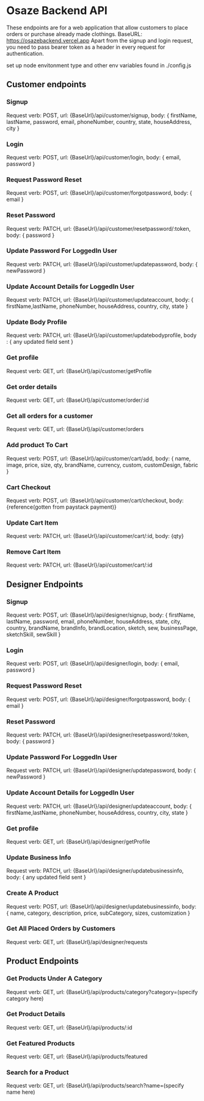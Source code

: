 # Osaze Backend API

These endpoints are for a web application that allow customers to place orders or purchase already made clothings.
BaseURL: https://osazebackend.vercel.app
Apart from the signup and login request, you need to pass bearer token as a header in every request for authentication.

set up node envitonment type and other env variables found in ./config.js

## Customer endpoints

### Signup
Request verb: POST,  url: {BaseUrl}/api/customer/signup, body: { firstName, lastName, password, email, phoneNumber, country, state, houseAddress, city  }

### Login
Request verb: POST,  url: {BaseUrl}/api/customer/login, body: { email, password }

### Request Password Reset
Request verb: POST,  url: {BaseUrl}/api/customer/forgotpassword, body: { email }

### Reset Password
Request verb: PATCH, url: {BaseUrl}/api/customer/resetpassword/:token, body: { password }

### Update Password For LoggedIn User
Request verb: PATCH, url: {BaseUrl}/api/customer/updatepassword, body:  { newPassword }

### Update Account Details for LoggedIn User 
Request verb: PATCH, url: {BaseUrl}/api/customer/updateaccount, body: { firstName,lastName, phoneNumber, houseAddress, country, city, state }

### Update Body Profile
Request verb: PATCH, url: {BaseUrl}/api/customer/updatebodyprofile, body : { any updated field sent }

### Get profile
Request verb: GET,   url: {BaseUrl}/api/customer/getProfile

### Get order details
Request verb: GET,   url: {BaseUrl}/api/customer/order/:id

### Get all orders for a customer
Request verb: GET,   url: {BaseUrl}/api/customer/orders

### Add product To Cart
Request verb: POST,  url: {BaseUrl}/api/customer/cart/add, body: { name, image, price, size, qty, brandName, currency, custom, customDesign, fabric }

### Cart Checkout
Request verb: POST,  url: {BaseUrl}/api/customer/cart/checkout, body: {reference(gotten from paystack payment)}

### Update Cart Item
Request verb: PATCH,  url: {BaseUrl}/api/customer/cart/:id, body: {qty}

### Remove Cart Item
Request verb: PATCH,  url: {BaseUrl}/api/customer/cart/:id

## Designer Endpoints

### Signup
Request verb: POST,  url: {BaseUrl}/api/designer/signup, body: { firstName, lastName, password, email, phoneNumber, houseAddress, state, city, country,  brandName, brandInfo, brandLocation, sketch, sew, businessPage, sketchSkill, sewSkill }

### Login
Request verb: POST,  url: {BaseUrl}/api/designer/login, body: { email, password }

### Request Password Reset
Request verb: POST,  url: {BaseUrl}/api/designer/forgotpassword, body: { email }

### Reset Password
Request verb: PATCH, url: {BaseUrl}/api/designer/resetpassword/:token, body: { password }

### Update Password For LoggedIn User
Request verb: PATCH, url: {BaseUrl}/api/designer/updatepassword, body:  { newPassword }

### Update Account Details for LoggedIn User 
Request verb: PATCH, url: {BaseUrl}/api/designer/updateaccount, body: { firstName,lastName, phoneNumber, houseAddress, country, city, state }

### Get profile
Request verb: GET,   url: {BaseUrl}/api/designer/getProfile

### Update Business Info
Request verb: PATCH,   url: {BaseUrl}/api/designer/updatebusinessinfo, body: { any updated field sent }

### Create A Product
Request verb: POST,   url: {BaseUrl}/api/designer/updatebusinessinfo, body: { name, category, description, price, subCategory, sizes, customization }

### Get All Placed Orders by Customers
Request verb: GET,   url: {BaseUrl}/api/designer/requests


## Product Endpoints

### Get Products Under A Category
Request verb: GET,   url: {BaseUrl}/api/products/category?category=(specify category here)

### Get Product Details
Request verb: GET,   url: {BaseUrl}/api/products/:id

### Get Featured Products
Request verb: GET,   url: {BaseUrl}/api/products/featured

### Search for a Product
Request verb: GET,   url: {BaseUrl}/api/products/search?name=(specify name here)




